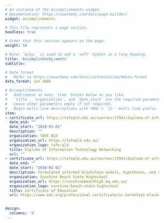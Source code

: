 ```yaml
---
# An instance of the Accomplishments widget.
# Documentation: https://wowchemy.com/docs/page-builder/
widget: accomplishments

# This file represents a page section.
headless: true

# Order that this section appears on the page.
weight: 50

# Note: `&shy;` is used to add a 'soft' hyphen in a long heading.
title: 'Accomplish&shy;ments'
subtitle:

# Date format
#   Refer to https://wowchemy.com/docs/customization/#date-format
date_format: Jan 2006

# Accomplishments.
#   Add/remove as many `item` blocks below as you like.
#   `title`, `organization`, and `date_start` are the required parameters.
#   Leave other parameters empty if not required.
#   Begin multi-line descriptions with YAML's `|2-` multi-line prefix.
item:
- certificate_url: https://tafeqld.edu.au/courses/17941/diploma-of-information-technology-networking
  date_end: ""
  date_start: "2020-01-01"
  description: ""
  organization: TAFE QLD
  organization_url: https://tafeqld.edu.au/
  organization_logo: tafe-qld
  title: Diploma of Information Technology Networking
  url: ""
- certificate_url: https://tafeqld.edu.au/courses/17941/diploma-of-information-technology-networking
  date_end: ""
  date_start: "2018-01-01"
  description: Formulated informed blockchain models, hypotheses, and use cases.
  organization: Sunshine Beach State Highschool
  organization_url: https://sunshinebeachhigh.eq.edu.au/
  organization_logo: sunshine-beach-state-highschool
  title: Certificate of Education
  url: https://www.edx.org/professional-certificate/uc-berkeleyx-blockchain-fundamentals
  

design:
  columns: '2' 
---
```

